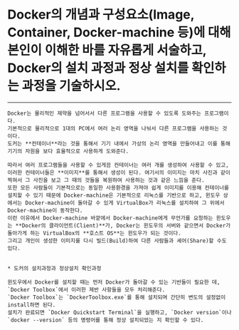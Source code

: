  # Docker의 개념과 구성요소(Image, Container, Docker-machine 등)에 대해 본인이 이해한 바를 자유롭게 서술하고, Docker의 설치 과정과 정상 설치를 확인하는 과정을 기술하시오.
 ***
 
    Docker는 물리적인 제약을 넘어서서 다른 프로그램을 사용할 수 있도록 도와주는 프로그램이다.
    기본적으로 물리적으로 1대의 PC에서 여러 논리 영역을 나눠서 다른 프로그램을 사용하는 것이다.
    도커는 **컨테이너**라는 것을 통해서 기기 내에서 가상의 논리 영역을 만들어내고 이를 통해 기기의 자원을 보다 효율적으로 사용하게 도와준다.
    
    따라서 여러 프로그램들을 사용할 수 있게끔 컨테이너는 여러 개를 생성하여 사용할 수 있고, 이러한 컨테이너들은 **이미지**를 통해서 생성이 된다. 여기서의 이미지는 마치 사진과 같이 찍혀서 그 사진을 보고 그 때의 것들을 복원하여 사용하는 것과 같은 느낌을 준다.
    또한 모든 사람들이 기본적으로는 동일한 사용환경을 가져야 쉽게 이미지를 이용해 컨테이너를 설치할 수 있기 때문에 Docker-machine은 기본적으로 리눅스를 기반으로 하고, 윈도우 상에서는 Docker-machine이 돌아갈 수 있게 VirtualBox가 리눅스를 설치하여 그 위에서 Docker-machine이 동작한다.
    이런 이유에서 Docker-machine 바깥에서 Docker-machine에게 무언가를 요청하는 윈도우는 **Docker의 클라이언트(Client)**가, Docker는 윈도우의 서버와 같으면서 Docker가 돌아가게 하는 VirtualBox의 **호스트 OS**는 윈도우가 되는 것이다.
    그리고 개인이 생성한 이미지를 다시 빌드(Build)하여 다른 사람들과 셰어(Share)할 수도 있다.
    
    
    * 도커의 설치과정과 정상설치 확인과정
    
    윈도우에서 Docker를 설치할 때는 먼저 Docker가 돌아갈 수 있는 기반들이 필요한 데, `Docker Toolbox`에서 이러한 제반 사항들을 모두 처리해준다.
    `Docker Toolbox`는 `DockerToolbox.exe`를 통해 설치되며 간단히 변도의 설정없이 install하면 된다.
    설치가 완료되면 `Docker Quickstart Terminal`을 실행하고, `Docker version`이나 `docker --version` 등의 명령어를 통해 정상 설치되었는 지 확인할 수 있다.
